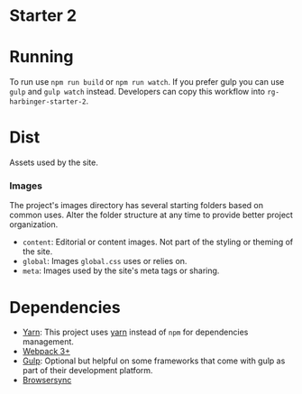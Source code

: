 # Starter 2


# Running

To run use `npm run build` or `npm run watch`. If you prefer gulp you can use `gulp` and `gulp watch` instead. Developers can copy this workflow into `rg-harbinger-starter-2`.

# Dist

Assets used by the site.

### Images

The project's images directory has several starting folders based on common uses. Alter the folder structure at any time to provide better project organization.

* `content`: Editorial or content images. Not part of the styling or theming of the site.
* `global`: Images `global.css` uses or relies on.
* `meta`: Images used by the site's meta tags or sharing.

# Dependencies

* [Yarn](https://yarnpkg.com/en/): This project uses [yarn](https://yarnpkg.com/en/) instead of `npm` for dependencies management.
* [Webpack 3+](https://webpack.js.org/)
* [Gulp](https://gulpjs.com/): Optional but helpful on some frameworks that come with gulp as part of their development platform.
* [Browsersync](https://browsersync.io/docs/gulp)
